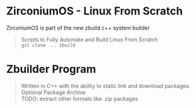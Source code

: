 # ZirconiumOS - Linux From Scratch

ZirconiumOS is part of the new zbuild c++ system builder<br>

>Scripts to Fully Automate and Build Linux From Scratch<br>
>`git clone ... zbuild`
>

# Zbuilder Program
> Written in C++ with the ability to static link and download packages.<br>
> Optional Package Archive<br>
> TODO: extract other formats like .zip packages<br>
